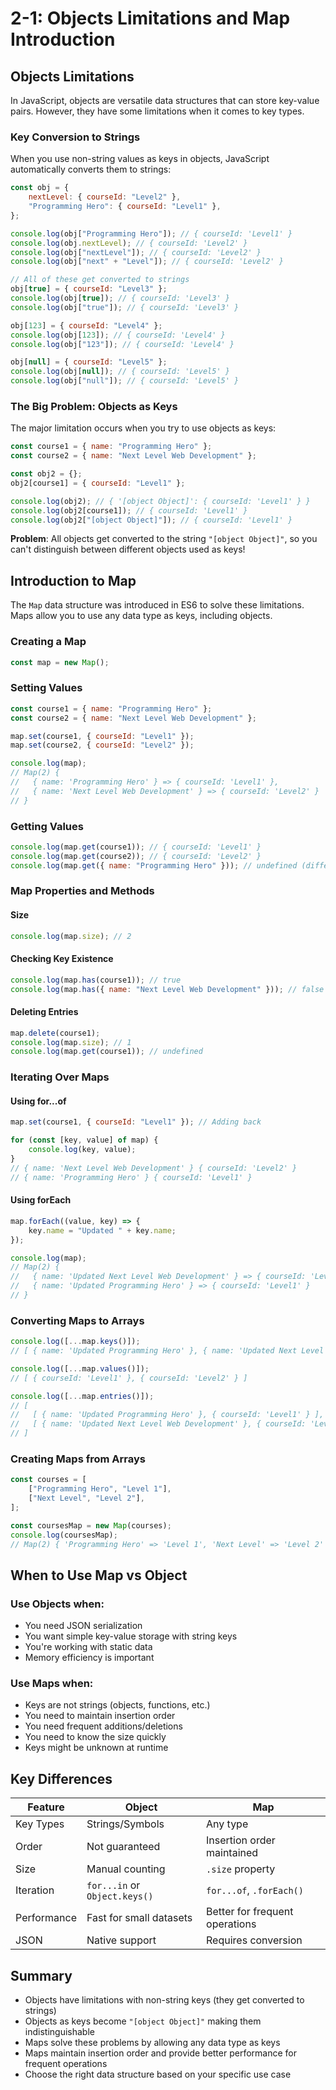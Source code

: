 # 2-1: Objects Limitations and Map Introduction

## Objects Limitations

In JavaScript, objects are versatile data structures that can store key-value pairs. However, they have some limitations when it comes to key types.

### Key Conversion to Strings

When you use non-string values as keys in objects, JavaScript automatically converts them to strings:

```javascript
const obj = {
	nextLevel: { courseId: "Level2" },
	"Programming Hero": { courseId: "Level1" },
};

console.log(obj["Programming Hero"]); // { courseId: 'Level1' }
console.log(obj.nextLevel); // { courseId: 'Level2' }
console.log(obj["nextLevel"]); // { courseId: 'Level2' }
console.log(obj["next" + "Level"]); // { courseId: 'Level2' }

// All of these get converted to strings
obj[true] = { courseId: "Level3" };
console.log(obj[true]); // { courseId: 'Level3' }
console.log(obj["true"]); // { courseId: 'Level3' }

obj[123] = { courseId: "Level4" };
console.log(obj[123]); // { courseId: 'Level4' }
console.log(obj["123"]); // { courseId: 'Level4' }

obj[null] = { courseId: "Level5" };
console.log(obj[null]); // { courseId: 'Level5' }
console.log(obj["null"]); // { courseId: 'Level5' }
```

### The Big Problem: Objects as Keys

The major limitation occurs when you try to use objects as keys:

```javascript
const course1 = { name: "Programming Hero" };
const course2 = { name: "Next Level Web Development" };

const obj2 = {};
obj2[course1] = { courseId: "Level1" };

console.log(obj2); // { '[object Object]': { courseId: 'Level1' } }
console.log(obj2[course1]); // { courseId: 'Level1' }
console.log(obj2["[object Object]"]); // { courseId: 'Level1' }
```

**Problem**: All objects get converted to the string `"[object Object]"`, so you can't distinguish between different objects used as keys!

## Introduction to Map

The `Map` data structure was introduced in ES6 to solve these limitations. Maps allow you to use any data type as keys, including objects.

### Creating a Map

```javascript
const map = new Map();
```

### Setting Values

```javascript
const course1 = { name: "Programming Hero" };
const course2 = { name: "Next Level Web Development" };

map.set(course1, { courseId: "Level1" });
map.set(course2, { courseId: "Level2" });

console.log(map);
// Map(2) {
//   { name: 'Programming Hero' } => { courseId: 'Level1' },
//   { name: 'Next Level Web Development' } => { courseId: 'Level2' }
// }
```

### Getting Values

```javascript
console.log(map.get(course1)); // { courseId: 'Level1' }
console.log(map.get(course2)); // { courseId: 'Level2' }
console.log(map.get({ name: "Programming Hero" })); // undefined (different object reference)
```

### Map Properties and Methods

#### Size

```javascript
console.log(map.size); // 2
```

#### Checking Key Existence

```javascript
console.log(map.has(course1)); // true
console.log(map.has({ name: "Next Level Web Development" })); // false (different reference)
```

#### Deleting Entries

```javascript
map.delete(course1);
console.log(map.size); // 1
console.log(map.get(course1)); // undefined
```

### Iterating Over Maps

#### Using for...of

```javascript
map.set(course1, { courseId: "Level1" }); // Adding back

for (const [key, value] of map) {
	console.log(key, value);
}
// { name: 'Next Level Web Development' } { courseId: 'Level2' }
// { name: 'Programming Hero' } { courseId: 'Level1' }
```

#### Using forEach

```javascript
map.forEach((value, key) => {
	key.name = "Updated " + key.name;
});

console.log(map);
// Map(2) {
//   { name: 'Updated Next Level Web Development' } => { courseId: 'Level2' },
//   { name: 'Updated Programming Hero' } => { courseId: 'Level1' }
// }
```

### Converting Maps to Arrays

```javascript
console.log([...map.keys()]);
// [ { name: 'Updated Programming Hero' }, { name: 'Updated Next Level Web Development' } ]

console.log([...map.values()]);
// [ { courseId: 'Level1' }, { courseId: 'Level2' } ]

console.log([...map.entries()]);
// [
//   [ { name: 'Updated Programming Hero' }, { courseId: 'Level1' } ],
//   [ { name: 'Updated Next Level Web Development' }, { courseId: 'Level2' } ]
// ]
```

### Creating Maps from Arrays

```javascript
const courses = [
	["Programming Hero", "Level 1"],
	["Next Level", "Level 2"],
];

const coursesMap = new Map(courses);
console.log(coursesMap);
// Map(2) { 'Programming Hero' => 'Level 1', 'Next Level' => 'Level 2' }
```

## When to Use Map vs Object

### Use Objects when:

- You need JSON serialization
- You want simple key-value storage with string keys
- You're working with static data
- Memory efficiency is important

### Use Maps when:

- Keys are not strings (objects, functions, etc.)
- You need to maintain insertion order
- You need frequent additions/deletions
- You need to know the size quickly
- Keys might be unknown at runtime

## Key Differences

| Feature     | Object                        | Map                            |
| ----------- | ----------------------------- | ------------------------------ |
| Key Types   | Strings/Symbols               | Any type                       |
| Order       | Not guaranteed                | Insertion order maintained     |
| Size        | Manual counting               | `.size` property               |
| Iteration   | `for...in` or `Object.keys()` | `for...of`, `.forEach()`       |
| Performance | Fast for small datasets       | Better for frequent operations |
| JSON        | Native support                | Requires conversion            |

## Summary

- Objects have limitations with non-string keys (they get converted to strings)
- Objects as keys become `"[object Object]"` making them indistinguishable
- Maps solve these problems by allowing any data type as keys
- Maps maintain insertion order and provide better performance for frequent operations
- Choose the right data structure based on your specific use case
